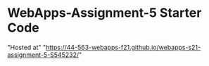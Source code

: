 # WebApps-Assignment-5 Starter Code
"Hosted at" "https://44-563-webapps-f21.github.io/webapps-s21-assignment-5-S545232/"